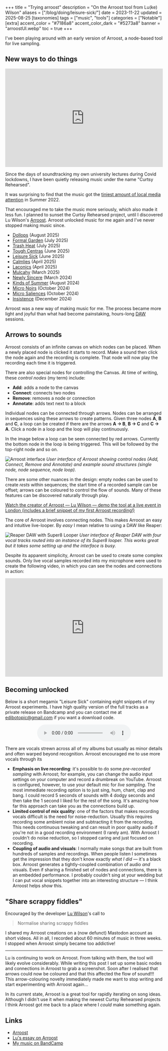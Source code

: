 +++
title = "Trying arroost"
description = "On the Arroost tool from Lu(ke) Wilson"
aliases = ["/blog/doing/leisure-sick/"]
date = 2023-11-22
updated = 2025-08-25
[taxonomies]
tags = ["music", "tools"]
categories = ["Notable"]
[extra]
accent_color = "#7186a8"
accent_color_dark = "#5273a8"
banner = "arroostUI.webp"
toc = true
+++

I've been playing around with an early version of Arroost, a node-based tool
for live sampling.

## New ways to do things

<iframe width="100%" height="315"
    src="https://www.youtube.com/embed/S3FayhhCjNo?si=BoWw9tHqKhInDquD"
    title="YouTube video player" frameborder="0" allow="accelerometer;
    autoplay; clipboard-write; encrypted-media; gyroscope;
    picture-in-picture; web-share" allowfullscreen></iframe>

Since the days of soundtracking my own university lectures during Covid lockdowns,
I have been quietly releasing music under the name "Curtsy Rehearsed".

It was surprising to find that the music got the [tiniest amount of local media
attention](https://www.echolive.ie/entertainment/whatson/arid-40902209.html)
in Summer 2022.

That encouraged me to take the music more seriously, which also made it less
fun. I planned to sunset the Curtsy Rehearsed project, until I discovered Lu
Wilson's [Arroost](https://arroost.com/). Arroost unlocked music for me again
and I've never stopped making music since.

- [Dollops](https://curtsyrehearsed.bandcamp.com/album/dollops) (August 2025)
- [Formal Garden](https://curtsyrehearsed.bandcamp.com/album/formal-garden) (July 2025)
- [Trash Heat](https://curtsyrehearsed.bandcamp.com/album/trash-heat) (July 2025)
- [Tough Centras](https://curtsyrehearsed.bandcamp.com/album/tough-centras) (June 2025)
- [Leisure Sick](https://curtsyrehearsed.bandcamp.com/album/leisure-sick) (June 2025)
- [Calmlies](https://curtsyrehearsed.bandcamp.com/album/calmlies) (April 2025)
- [Laconics](https://curtsyrehearsed.bandcamp.com/album/laconics) (April 2025)
- [Mulcahy](https://curtsyrehearsed.bandcamp.com/album/mulcahy) (March 2025)
- [Newly Sincere](https://curtsyrehearsed.bandcamp.com/album/newly-sincere) (March 2024)
- [Kinds of Summer](https://curtsyrehearsed.bandcamp.com/album/kinds-of-summer) (August 2024)
- [Micro Noirs](https://curtsyrehearsed.bandcamp.com/album/micro-noirs) (October 2024)
- [Micro Saliences](https://curtsyrehearsed.bandcamp.com/album/micro-saliences) (October 2024)
- [Insistence](https://curtsyrehearsed.bandcamp.com/album/insistence) (December 2024)

Arroost was a new way of making music for me.
The process became more light and joyful than what had become painstaking, hours-long
[DAW](https://en.wikipedia.org/wiki/Digital_audio_workstation) sessions.

## Arrows to sounds

Arroost consists of an infinite canvas on which nodes can be placed.
When a newly placed node is clicked it starts to record.
Make a sound then click the node again and the recording is complete.
That node will now play the recording each time it is triggered.

There are also special nodes for controlling the Canvas.
At time of writing, these _control nodes_ (my term) include:

- **Add**: adds a node to the canvas
- **Connect**: connects two nodes
- **Remove**: removes a node or connection
- **Annotate**: adds text next to a block

Individual nodes can be connected through arrows.
Nodes can be arranged in sequences using these arrows to create patterns.
Given three nodes **A**, **B** and **C**, a loop can be created if there
are the arrows **A → B**, **B → C** and **C → A**.
Click a node in a loop and the loop will play continuously.

In the image below a loop can be seen connected by red arrows.
Currently the bottom node in the loop is being triggered.
This will be followed by the top-right node and so on.

![Arroost interface](/figs/arroostUI.webp "UI of Arroost") *User interface of Arroost showing control nodes (Add, Connect, Remove and Annotate) and example sound structures (single node, node sequence, node loop).*

There are some other nuances in the design:
empty nodes can be used to create _rests_ within sequences;
the start time of a recorded sample can be offset;
arrows can be coloured to control the flow of sounds.
Many of these features can be discovered naturally through play.

[Watch the creator of Arroost — Lu Wilson — demo the tool at a live
event in London (includes a brief snippet of my first Arroost recording!)](https://www.youtube.com/watch?v=cF2OF75ivZM) 

The core of Arroost involves connecting nodes.
This makes Arroost an easy and intuitive live-looper.
By _easy_ I mean relative to using a DAW like Reaper:

![Reaper DAW with Super8 Looper](/figs/super8.webp "UI of Reaper with Super8") *User interface of Reaper DAW with four vocal tracks routed into an instance of its Super8 looper. This works great but it takes some setting up and the interface is busy.*

Despite its apparent simplicity, Arroost can be used to create
some complex sounds.
Only live vocal samples recorded into my microphone were used to
create the following video, in which you can see the nodes and
connections in action:

<iframe width="100%" height="315"
    src="https://www.youtube.com/embed/g_tYFdUn3G4?si=t2v4UdP_IrFdtY9d"
    title="YouTube video player" frameborder="0" allow="accelerometer;
    autoplay; clipboard-write; encrypted-media; gyroscope;
    picture-in-picture; web-share" allowfullscreen></iframe>

## Becoming unlocked

Below is a short megamix "Leisure Sick" containing eight snippets of my Arroost
experiments.
I have high quality version of the full tracks as a private release on Bandcamp
and you can contact me at [edibotopic@gmail.com](mailto:edibotopic@gmail.com)
if you want a download code.

<div style="text-align: center">
    <audio controls>
      <source src="/audio/arroost_megamix_192.ogg" type="audio/ogg">
      <source src="/audio/arroost_megamix_320.mp3" type="audio/mpeg">
    Your browser does not support this audio.
    </audio>
</div>

There are vocals strewn across all of my albums but usually
as minor details and often warped beyond recognition.
Arroost encouraged me to use more vocals through its

- **Emphasis on live recording**: it's possible to do some
_pre-recorded sampling_ with Arroost; for example, you can
change the audio input settings on your computer and 
record a drumbreak on YouTube.
Arroost is configured, however, to use your default mic for _live
sampling_.
The most immediate recording option is to just sing, hum, chant, clap and bang.
I could record 5 seconds of sounds with 4 dodgy seconds and then 
take the 1 second I liked for the rest of the song.
It's amazing how far this approach can take you as the connections build up.
- **Limited control of mix quality**: one of the factors that makes 
recording vocals difficult is the need for noise-reduction.
Usually this requires recording some ambient noise and subtracting it
from the recording.
This needs continuous tweaking and can result in poor quality audio if
you're not in a good recording environment (I rarely am).
With Arroost I couldn't do noise reduction, so I stopped caring and
just focused on recording.
- **Coupling of audio and visuals**: I normally make songs that are built
from hundreds of samples and recordings.
When people listen I sometimes get the impression that they
don't know exactly _what I did_ — it's a black box.
Arroost generates a tightly-coupled combination of audio _and_ visuals.
Even if sharing a finished set of nodes and connections, there is
an embedded performance.
I probably couldn't sing at your wedding but I can put vocal snippets
together into an interesting structure — I think Arroost helps _show_ this.

## "Share scrappy fiddles"

Encouraged by the developer [Lu Wilson](https://www.todepond.com/)'s call to 

> Normalise sharing scrappy fiddles

I shared my Arroost creations on a (now defunct) Mastodon account as short videos.
All in all, I recorded about 60 minutes of music in three weeks.
I stopped when Arroost simply became too addictive!

---

Lu is continuing to work on Arroost.
From talking with them, the tool will likely evolve considerably.
While writing this post I set up some basic nodes and connections in
Arroost to grab a screenshot.
Soon after I realised that arrows could now be coloured and that
this affected the flow of sound!!!
This arrow-colouring novelty immediately made me want to stop writing
and start experimenting with Arroost again...

In its current state, Arroost is a great tool for rapidly iterating on song
ideas.
Although I didn't use it when making the
newest Curtsy Rehearsed projects
I think Arroost got me back to a place where I _could_ make something again.

## Links

- [Arroost](https://arroost.com/)
- [Lu's essay on Arroost](https://www.todepond.com/report/arroost/)
- [My music on BandCamp](https://curtsyrehearsed.bandcamp.com/) 
